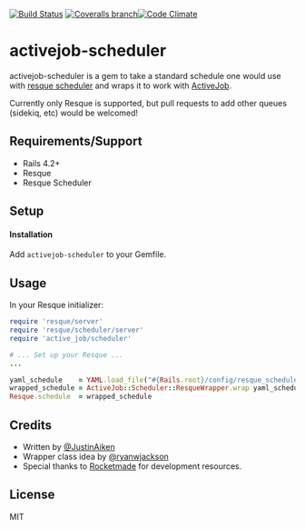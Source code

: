 [![Build Status](http://img.shields.io/travis/JustinAiken/activejob-scheduler/master.svg)](http://travis-ci.org/JustinAiken/activejob-scheduler) [![Coveralls branch](http://img.shields.io/coveralls/JustinAiken/activejob-scheduler/master.svg)](https://coveralls.io/r/JustinAiken/activejob-scheduler?branch=master)[![Code Climate](http://img.shields.io/codeclimate/github/JustinAiken/activejob-scheduler.svg)](https://codeclimate.com/github/JustinAiken/activejob-scheduler)

# activejob-scheduler

activejob-scheduler is a gem to take a standard schedule one would use with [resque scheduler](https://github.com/resque/resque-scheduler) and wraps it to work with [ActiveJob](https://github.com/rails/rails/tree/master/activejob).

Currently only Resque is supported, but pull requests to add other queues (sidekiq, etc) would be welcomed!

## Requirements/Support

- Rails 4.2+
- Resque
- Resque Scheduler

## Setup

#### Installation

Add `activejob-scheduler` to your Gemfile.

## Usage

In your Resque initializer:

```ruby
require 'resque/server'
require 'resque/scheduler/server'
require 'active_job/scheduler'

# ... Set up your Resque ...
...

yaml_schedule    = YAML.load_file("#{Rails.root}/config/resque_schedule.yaml") || {}
wrapped_schedule = ActiveJob::Scheduler::ResqueWrapper.wrap yaml_schedule
Resque.schedule  = wrapped_schedule
```

## Credits

- Written by [@JustinAiken](https://www.github.com/JustinAiken)
- Wrapper class idea by [@ryanwjackson](https://www.github.com/ryanwjackson)
- Special thanks to [Rocketmade](http://www.rocketmade.com/) for development resources.

## License

MIT
